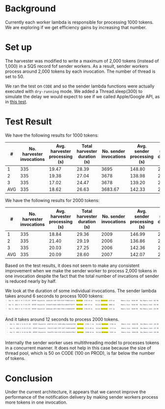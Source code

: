 
# Background

Currently each worker lambda is responsible for processing 1000 tokens. We are exploring if we get efficiency gains by increasing that number.

# Set up

The harvester was modified to write a maximum of 2,000 tokens (instead of 1,000) in a SQS record fof sender workers.  As a result, sender workers process around 2,000 tokens by each invocation.  The number of thread is set to 50.

We ran the test on `CODE` and so the sender lambda functions were actually executed with `dry-running` mode.  We added a Thread.sleep(300) to simulate the delay we would expect to see if we called Apple/Google API, as in [this test](08-thread-pool-size.md).

# Test Result

We have the following results for 1000 tokens:

| # | No. harvester invocations | Avg. harvester processing (s) | Total harvester duration (s) | No. sender invocations | Avg. sender processing (s) | Total sender duration (s) |
| ----------- | ----------- | ----------- | ----------- | ----------- | ----------- | ----------- |
| 1	| 335 | 19.47 | 28.39 | 3695 | 148.80 | 253.07 |
| 2	| 335 | 19.38 | 27.04 | 3678 | 138.98 | 240.85 |
| 3	| 335 | 17.02 | 24.47 | 3678 | 139.20 | 236.76 |
| AVG | 335 | 18.62 | 26.63 | 3683.67 | 142.33 | 243.56 |

We have the following results for 2000 tokens:

| # | No. harvester invocations | Avg. harvester processing (s) | Total harvester duration (s) | No. sender invocations | Avg. sender processing (s) | Total sender duration (s) |
| ----------- | ----------- | ----------- | ----------- | ----------- | ----------- | ----------- |
| 1	| 335 | 18.84 | 29.36 | 2009 | 146.99 | 247.06 |
| 2	| 335 | 21.40 | 29.19 | 2006 | 136.86 | 233.85 |
| 3	| 335 | 20.03 | 27.25 | 2006 | 142.36 | 250.39 |
| AVG | 335 | 20.09 | 28.60 | 2007 | 142.07 | 243.77 |

Based on the test results, it does not seem to make any consistent improvement when we make the sender worker to process 2,000 tokens in one invocation despite the fact that the total number of invcations of sender is reduced nearly by half.

We look at the duration of some individual invocations.  The sender lambda takes around 6 seconds to process 1000 tokens:
![Example of sender worker processing 1000 tokens in an invocation](images/12-sender-duration-1000-tokens.png)

And it takes around 12 seconds to process 2000 tokens.
![Example of sender worker processing 2000 tokens in an invocation](images/12-sender-duration-2000-tokens.png)

Internally the sender worker uses multithreading model to processes tokens in a concurrent manner.  It does not help in this case because the size of thread pool, which is 50 on CODE (100 on PROD), is far below the number of tokens.

# Conclusion

Under the current architecture, it appears that we cannot improve the performance of the notification delivery by making sender workers process more tokens in one invocation.

